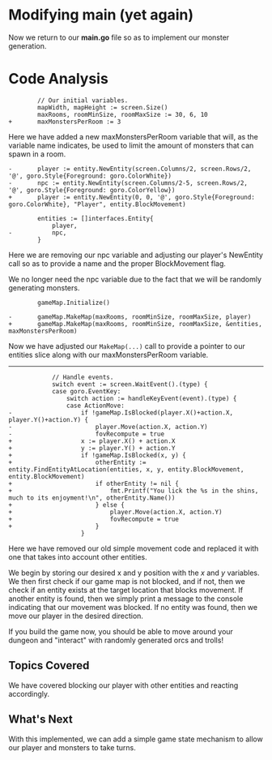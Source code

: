# Modifying main (yet again)
Now we return to our **main.go** file so as to implement our monster generation.

# Code Analysis
```
		// Our initial variables.
		mapWidth, mapHeight := screen.Size()
		maxRooms, roomMinSize, roomMaxSize := 30, 6, 10
+		maxMonstersPerRoom := 3
```
Here we have added a new maxMonstersPerRoom variable that will, as the variable name indicates, be used to limit the amount of monsters that can spawn in a room.

```
-		player := entity.NewEntity(screen.Columns/2, screen.Rows/2, '@', goro.Style{Foreground: goro.ColorWhite})
-		npc := entity.NewEntity(screen.Columns/2-5, screen.Rows/2, '@', goro.Style{Foreground: goro.ColorYellow})
+		player := entity.NewEntity(0, 0, '@', goro.Style{Foreground: goro.ColorWhite}, "Player", entity.BlockMovement)

		entities := []interfaces.Entity{
			player,
-			npc,
		}

```
Here we are removing our npc variable and adjusting our player's NewEntity call so as to provide a name and the proper BlockMovement flag.

We no longer need the npc variable due to the fact that we will be randomly generating monsters.

```
		gameMap.Initialize()

-		gameMap.MakeMap(maxRooms, roomMinSize, roomMaxSize, player)
+		gameMap.MakeMap(maxRooms, roomMinSize, roomMaxSize, &entities, maxMonstersPerRoom)
```
Now we have adjusted our `MakeMap(...)` call to provide a pointer to our entities slice along with our maxMonstersPerRoom variable.

---
```
			// Handle events.
			switch event := screen.WaitEvent().(type) {
			case goro.EventKey:
				switch action := handleKeyEvent(event).(type) {
				case ActionMove:
-					if !gameMap.IsBlocked(player.X()+action.X, player.Y()+action.Y) {
-						player.Move(action.X, action.Y)
-						fovRecompute = true
+					x := player.X() + action.X
+					y := player.Y() + action.Y
+					if !gameMap.IsBlocked(x, y) {
+						otherEntity := entity.FindEntityAtLocation(entities, x, y, entity.BlockMovement, entity.BlockMovement)
+						if otherEntity != nil {
+							fmt.Printf("You lick the %s in the shins, much to its enjoyment!\n", otherEntity.Name())
+						} else {
+							player.Move(action.X, action.Y)
+							fovRecompute = true
+						}
					}
```
Here we have removed our old simple movement code and replaced it with one that takes into account other entities.

We begin by storing our desired x and y position with the *x* and *y* variables. We then first check if our game map is not blocked, and if not, then we check if an entity exists at the target location that blocks movement. If another entity is found, then we simply print a message to the console indicating that our movement was blocked. If no entity was found, then we move our player in the desired direction.

If you build the game now, you should be able to move around your dungeon and "interact" with randomly generated orcs and trolls!

## Topics Covered
We have covered blocking our player with other entities and reacting accordingly.

## What's Next
With this implemented, we can add a simple game state mechanism to allow our player and monsters to take turns.
